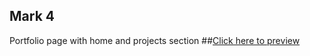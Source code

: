 ## Mark 4
   Portfolio page with home and projects section
##[Click here to preview](https://afridanwar.github.io/Mark_4/)